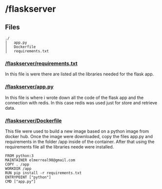# /flaskserver

## Files

```
./
│   app.py
│   Dockerfile
│   requirements.txt
```
### [/flaskserver/requirements.txt](/flaskserver/requirements.txt)
In this file is were there are listed all the libraries needed for the flask app.

### [/flaskserver/app.py](/flaskserver/app.py)
In this file is where i wrote down all the code of the flask app and the connection with redis. In this case redis was used just for store and retrieve data.

### [/flaskserver/Dockerfile](/flaskserver/Dockerfile)
This file were used to build a new image based on a python image from docker hub. Once the image were downloaded, copy the files app.py and requirements in the folder /app inside of the container. After that using the requirements file all the libraries neede were installed.

```
FROM python:3
MAINTAINER elmerreal98@gmail.com
COPY . /app
WORKDIR /app
RUN pip install -r requirements.txt
ENTRYPOINT ["python"]
CMD ["app.py"]
```
